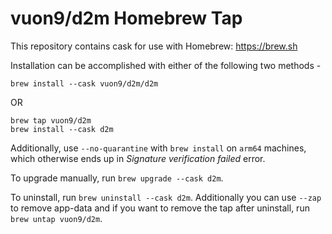 # vuon9/d2m Homebrew Tap

This repository contains cask for use with Homebrew: https://brew.sh

Installation can be accomplished with either of the following two methods -

```
brew install --cask vuon9/d2m/d2m
```

OR

```
brew tap vuon9/d2m
brew install --cask d2m
```

Additionally, use `--no-quarantine` with `brew install` on `arm64` machines, which otherwise ends up in _Signature verification failed_ error.

To upgrade manually, run `brew upgrade --cask d2m`.

To uninstall, run `brew uninstall --cask d2m`. Additionally you can use `--zap` to remove app-data and if you want to remove the tap after uninstall, run `brew untap vuon9/d2m`.
